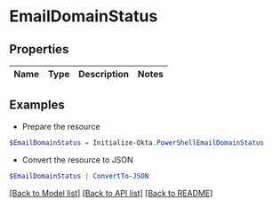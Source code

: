 # EmailDomainStatus
## Properties

Name | Type | Description | Notes
------------ | ------------- | ------------- | -------------

## Examples

- Prepare the resource
```powershell
$EmailDomainStatus = Initialize-Okta.PowerShellEmailDomainStatus 
```

- Convert the resource to JSON
```powershell
$EmailDomainStatus | ConvertTo-JSON
```

[[Back to Model list]](../README.md#documentation-for-models) [[Back to API list]](../README.md#documentation-for-api-endpoints) [[Back to README]](../README.md)

